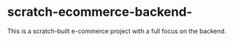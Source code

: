 # scratch-ecommerce-backend-
This is a scratch-built e-commerce project with a full focus on the backend.
